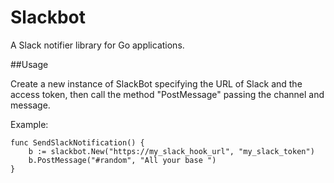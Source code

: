 # Slackbot

A Slack notifier library for Go applications.

##Usage

Create a new instance of SlackBot specifying the URL of Slack and the access token, then call the method "PostMessage" passing the channel and message.

Example:

```
func SendSlackNotification() {
	b := slackbot.New("https://my_slack_hook_url", "my_slack_token")
	b.PostMessage("#random", "All your base ")
}
```